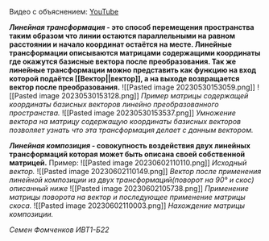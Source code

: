 Видео с объяснением: [YouTube](https://www.youtube.com/watch?v=tnjBY4Yq6mY&list=PLVjLpKXnAGLXPaS7FRBjd5yZeXwJxZil2&index=6)

***Линейная трансформация* - это способ перемещения пространства таким образом что линии остаются параллельными на равном расстоянии и начало координат остаётся на месте. Линейные трансформации описываются матрицами содержащими координаты где окажутся базисные вектора после преобразования. Так же линейные трансформации можно представить как функцию на вход которой подаётся [[Вектор||вектор]], а на выходе возвращается вектор после преобразования.**
![[Pasted image 20230530153059.png]]
![[Pasted image 20230530153128.png]]
*Пример матрицы содержащей координаты базисных векторов линейно преобразованного пространства.*
![[Pasted image 20230530153537.png]]
*Умножение вектора на матрицу содержащую координаты базисных векторов позволяет узнать что эта трансформация делает с данным вектором.*

***Линейная композиция* - совокупность воздействия двух линейных трансформаций которая может быть описана своей собственной матрицей.**
Пример:
![[Pasted image 20230602110110.png]]
*Исходный вектор.*
![[Pasted image 20230602110149.png]]
*Вектор после применения линейной композиции из двух трансформаций(поворот на 90° и скос) описанный ниже*
![[Pasted image 20230602105738.png]]
*Применение матрицы поворота на вектор и последующее применение матрицы скоса.*
![[Pasted image 20230602110003.png]]
*Нахождение матрицы композиции.*

*Семен Фомченков ИВТ1-Б22*


